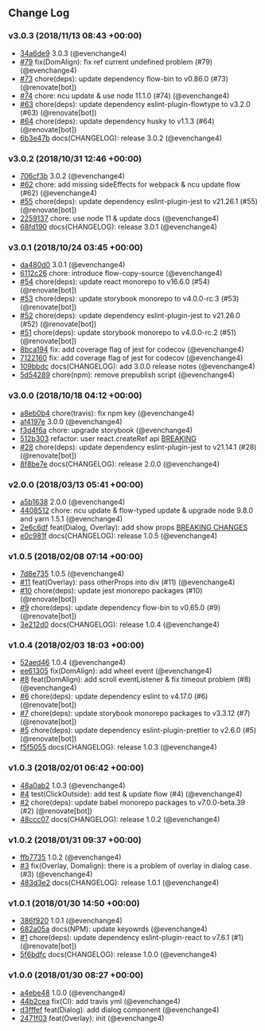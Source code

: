 ## Change Log

### v3.0.3 (2018/11/13 08:43 +00:00)

- [34a6de9](https://github.com/evenchange4/react-overlay-pack/commit/34a6de98b23fa2249b9b1c0b689f65ee75111040) 3.0.3 (@evenchange4)
- [#79](https://github.com/evenchange4/react-overlay-pack/pull/79) fix(DomAlign): fix ref current undefined problem (#79) (@evenchange4)
- [#73](https://github.com/evenchange4/react-overlay-pack/pull/73) chore(deps): update dependency flow-bin to v0.86.0 (#73) (@renovate[bot])
- [#74](https://github.com/evenchange4/react-overlay-pack/pull/74) chore: ncu update & use node 11.1.0 (#74) (@evenchange4)
- [#63](https://github.com/evenchange4/react-overlay-pack/pull/63) chore(deps): update dependency eslint-plugin-flowtype to v3.2.0 (#63) (@renovate[bot])
- [#64](https://github.com/evenchange4/react-overlay-pack/pull/64) chore(deps): update dependency husky to v1.1.3 (#64) (@renovate[bot])
- [6b3e47b](https://github.com/evenchange4/react-overlay-pack/commit/6b3e47b8f1df056d5434f7d02a92c9fcb2abf14e) docs(CHANGELOG): release 3.0.2 (@evenchange4)

### v3.0.2 (2018/10/31 12:46 +00:00)

- [706cf3b](https://github.com/evenchange4/react-overlay-pack/commit/706cf3b795bdf9af803e83000406e26bd635cd69) 3.0.2 (@evenchange4)
- [#62](https://github.com/evenchange4/react-overlay-pack/pull/62) chore: add missing sideEffects for webpack & ncu update flow (#62) (@evenchange4)
- [#55](https://github.com/evenchange4/react-overlay-pack/pull/55) chore(deps): update dependency eslint-plugin-jest to v21.26.1 (#55) (@renovate[bot])
- [2259137](https://github.com/evenchange4/react-overlay-pack/commit/225913761d2f3f1e36f8f8300cda3d4647e92ac7) chore: use node 11 & update docs (@evenchange4)
- [68fd190](https://github.com/evenchange4/react-overlay-pack/commit/68fd1904d14bbf16148c5110ce33f1a1d6aabbf0) docs(CHANGELOG): release 3.0.1 (@evenchange4)

### v3.0.1 (2018/10/24 03:45 +00:00)

- [da480d0](https://github.com/evenchange4/react-overlay-pack/commit/da480d045ad00f13a3be28bd0295439241833f54) 3.0.1 (@evenchange4)
- [6112c26](https://github.com/evenchange4/react-overlay-pack/commit/6112c26ec329fc145287b77cacb2d53f24ce92a5) chore: introduce flow-copy-source (@evenchange4)
- [#54](https://github.com/evenchange4/react-overlay-pack/pull/54) chore(deps): update react monorepo to v16.6.0 (#54) (@renovate[bot])
- [#53](https://github.com/evenchange4/react-overlay-pack/pull/53) chore(deps): update storybook monorepo to v4.0.0-rc.3 (#53) (@renovate[bot])
- [#52](https://github.com/evenchange4/react-overlay-pack/pull/52) chore(deps): update dependency eslint-plugin-jest to v21.26.0 (#52) (@renovate[bot])
- [#51](https://github.com/evenchange4/react-overlay-pack/pull/51) chore(deps): update storybook monorepo to v4.0.0-rc.2 (#51) (@renovate[bot])
- [8bca194](https://github.com/evenchange4/react-overlay-pack/commit/8bca1944f94148d1d308485ae48cb872988a3413) fix: add coverage flag of jest for codecov (@evenchange4)
- [7122160](https://github.com/evenchange4/react-overlay-pack/commit/7122160657950e2d998f8c9309ed301d6b8fd874) fix: add coverage flag of jest for codecov (@evenchange4)
- [109bbdc](https://github.com/evenchange4/react-overlay-pack/commit/109bbdc0d09e76ac873ee64fef1d5ca881c28e32) docs(CHANGELOG): add 3.0.0 release notes (@evenchange4)
- [5d54289](https://github.com/evenchange4/react-overlay-pack/commit/5d54289aaa09dca70f7bc9059abe81cdaa76e1b8) chore(npm): remove prepublish script (@evenchange4)

### v3.0.0 (2018/10/18 04:12 +00:00)

- [a8eb0b4](https://github.com/evenchange4/react-overlay-pack/commit/a8eb0b4fccb0258c6e12515a548cb6b6eebe9a4a) chore(travis): fix npm key (@evenchange4)
- [af4197e](https://github.com/evenchange4/react-overlay-pack/commit/af4197e69c879bb9ba1c5596be264d45a218009e) 3.0.0 (@evenchange4)
- [f3d4f6a](https://github.com/evenchange4/react-overlay-pack/commit/f3d4f6a05442dfafa7598d284803c2cf734c2277) chore: upgrade storybook (@evenchange4)
- [512b303](https://github.com/evenchange4/react-overlay-pack/commit/512b303077d3f4cc2b02de5ae186cae06a90f19e) refactor: user react.createRef api [BREAKING](@evenchange4)
- [#28](https://github.com/evenchange4/react-overlay-pack/pull/28) chore(deps): update dependency eslint-plugin-jest to v21.14.1 (#28) (@renovate[bot])
- [8f8be7e](https://github.com/evenchange4/react-overlay-pack/commit/8f8be7ee66535c465f8ee349ae85e9b45525d5c0) docs(CHANGELOG): release 2.0.0 (@evenchange4)

### v2.0.0 (2018/03/13 05:41 +00:00)

- [a5b1638](https://github.com/evenchange4/react-overlay-pack/commit/a5b163882b754419060a13c1db6d4fe63651c878) 2.0.0 (@evenchange4)
- [4408512](https://github.com/evenchange4/react-overlay-pack/commit/4408512711965a20b4bf3903f7b62a6a940ce24e) chore: ncu update & flow-typed update & upgrade node 9.8.0 and yarn 1.5.1 (@evenchange4)
- [2e6c6df](https://github.com/evenchange4/react-overlay-pack/commit/2e6c6dfa4b283dec543a03707e2bb8933f457dcc) feat(Dialog, Overlay): add show props [BREAKING CHANGES](@evenchange4)
- [e0c981f](https://github.com/evenchange4/react-overlay-pack/commit/e0c981f352f76e06d4db5f0acb45d974a17d9f98) docs(CHANGELOG): release 1.0.5 (@evenchange4)

### v1.0.5 (2018/02/08 07:14 +00:00)

- [7d8e735](https://github.com/evenchange4/react-overlay-pack/commit/7d8e7357e02c1f9d4f34faa75e1cee06167cfd6d) 1.0.5 (@evenchange4)
- [#11](https://github.com/evenchange4/react-overlay-pack/pull/11) feat(Overlay): pass otherProps into div (#11) (@evenchange4)
- [#10](https://github.com/evenchange4/react-overlay-pack/pull/10) chore(deps): update jest monorepo packages (#10) (@renovate[bot])
- [#9](https://github.com/evenchange4/react-overlay-pack/pull/9) chore(deps): update dependency flow-bin to v0.65.0 (#9) (@renovate[bot])
- [3e212d0](https://github.com/evenchange4/react-overlay-pack/commit/3e212d012031cd99ab7382ed0bf73db6e553c909) docs(CHANGELOG): release 1.0.4 (@evenchange4)

### v1.0.4 (2018/02/03 18:03 +00:00)

- [52aed46](https://github.com/evenchange4/react-overlay-pack/commit/52aed4656a178e503857352ac13318785ae5d849) 1.0.4 (@evenchange4)
- [ee61305](https://github.com/evenchange4/react-overlay-pack/commit/ee61305fc6e37254798fd49d3178f6682b01128f) fix(DomAlign): add wheel event (@evenchange4)
- [#8](https://github.com/evenchange4/react-overlay-pack/pull/8) feat(DomAlign): add scroll eventListener & fix timeout problem (#8) (@evenchange4)
- [#6](https://github.com/evenchange4/react-overlay-pack/pull/6) chore(deps): update dependency eslint to v4.17.0 (#6) (@renovate[bot])
- [#7](https://github.com/evenchange4/react-overlay-pack/pull/7) chore(deps): update storybook monorepo packages to v3.3.12 (#7) (@renovate[bot])
- [#5](https://github.com/evenchange4/react-overlay-pack/pull/5) chore(deps): update dependency eslint-plugin-prettier to v2.6.0 (#5) (@renovate[bot])
- [f5f5055](https://github.com/evenchange4/react-overlay-pack/commit/f5f505556dedbb620481c91385aa2fa3f5d5d300) docs(CHANGELOG): release 1.0.3 (@evenchange4)

### v1.0.3 (2018/02/01 06:42 +00:00)

- [48a0ab2](https://github.com/evenchange4/react-overlay-pack/commit/48a0ab2df21fa8958abea31afbe844b66f9c1ba2) 1.0.3 (@evenchange4)
- [#4](https://github.com/evenchange4/react-overlay-pack/pull/4) test(ClickOutside): add test & update flow (#4) (@evenchange4)
- [#2](https://github.com/evenchange4/react-overlay-pack/pull/2) chore(deps): update babel monorepo packages to v7.0.0-beta.39 (#2) (@renovate[bot])
- [48ccc07](https://github.com/evenchange4/react-overlay-pack/commit/48ccc07bba6ca6b6caefb13d9d070fbb574dc589) docs(CHANGELOG): release 1.0.2 (@evenchange4)

### v1.0.2 (2018/01/31 09:37 +00:00)

- [ffb7735](https://github.com/evenchange4/react-overlay-pack/commit/ffb7735ce26279983c4596e2ac76ba988b75e28c) 1.0.2 (@evenchange4)
- [#3](https://github.com/evenchange4/react-overlay-pack/pull/3) fix(Overlay, Domalign): there is a problem of overlay in dialog case. (#3) (@evenchange4)
- [483d3e2](https://github.com/evenchange4/react-overlay-pack/commit/483d3e2b08c2feecdd46c1c9436877d773dce756) docs(CHANGELOG): release 1.0.1 (@evenchange4)

### v1.0.1 (2018/01/30 14:50 +00:00)

- [386f920](https://github.com/evenchange4/react-overlay-pack/commit/386f920040dc70d19d5cb98f7886c100ce1eeb95) 1.0.1 (@evenchange4)
- [682a05a](https://github.com/evenchange4/react-overlay-pack/commit/682a05af4d8908a647d3aeb3a8983541ef2d0888) docs(NPM): update keyowrds (@evenchange4)
- [#1](https://github.com/evenchange4/react-overlay-pack/pull/1) chore(deps): update dependency eslint-plugin-react to v7.6.1 (#1) (@renovate[bot])
- [5f6bdfc](https://github.com/evenchange4/react-overlay-pack/commit/5f6bdfcd75e300267cbbc86a62c9d251479f86df) docs(CHANGELOG): release 1.0.0 (@evenchange4)

### v1.0.0 (2018/01/30 08:27 +00:00)

- [a4ebe48](https://github.com/evenchange4/react-overlay-pack/commit/a4ebe48857a173f039e32bbb1169152165c7e499) 1.0.0 (@evenchange4)
- [44b2cea](https://github.com/evenchange4/react-overlay-pack/commit/44b2cea9b3c5fb0424c7a136dcd5e1d2cd6dd64b) fix(CI): add travis yml (@evenchange4)
- [d3fffef](https://github.com/evenchange4/react-overlay-pack/commit/d3fffef2ca240e8ccb17c2ed54956db5b9bb5ce9) feat(Dialog): add dialog component (@evenchange4)
- [2471f03](https://github.com/evenchange4/react-overlay-pack/commit/2471f03dcc340f1c4944f2ad2d3a87a779aef9bb) feat(Overlay): init (@evenchange4)
